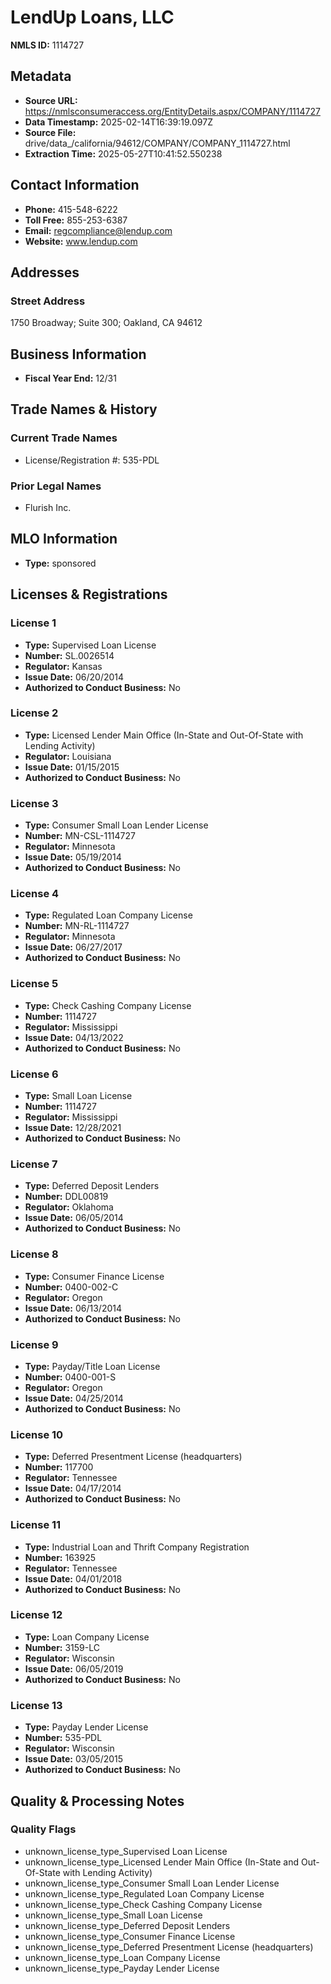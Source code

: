 # LendUp Loans, LLC

**NMLS ID:** 1114727

## Metadata
- **Source URL:** https://nmlsconsumeraccess.org/EntityDetails.aspx/COMPANY/1114727
- **Data Timestamp:** 2025-02-14T16:39:19.097Z
- **Source File:** drive/data_/california/94612/COMPANY/COMPANY_1114727.html
- **Extraction Time:** 2025-05-27T10:41:52.550238

## Contact Information
- **Phone:** 415-548-6222
- **Toll Free:** 855-253-6387
- **Email:** regcompliance@lendup.com
- **Website:** www.lendup.com

## Addresses
### Street Address
1750 Broadway; Suite 300; Oakland, CA 94612

## Business Information
- **Fiscal Year End:** 12/31

## Trade Names & History
### Current Trade Names
- License/Registration #: 535-PDL

### Prior Legal Names
- Flurish Inc.

## MLO Information
- **Type:** sponsored

## Licenses & Registrations

### License 1
- **Type:** Supervised Loan License
- **Number:** SL.0026514
- **Regulator:** Kansas
- **Issue Date:** 06/20/2014
- **Authorized to Conduct Business:** No

### License 2
- **Type:** Licensed Lender Main Office (In-State and Out-Of-State with Lending Activity)
- **Regulator:** Louisiana
- **Issue Date:** 01/15/2015
- **Authorized to Conduct Business:** No

### License 3
- **Type:** Consumer Small Loan Lender License
- **Number:** MN-CSL-1114727
- **Regulator:** Minnesota
- **Issue Date:** 05/19/2014
- **Authorized to Conduct Business:** No

### License 4
- **Type:** Regulated Loan Company License
- **Number:** MN-RL-1114727
- **Regulator:** Minnesota
- **Issue Date:** 06/27/2017
- **Authorized to Conduct Business:** No

### License 5
- **Type:** Check Cashing Company License
- **Number:** 1114727
- **Regulator:** Mississippi
- **Issue Date:** 04/13/2022
- **Authorized to Conduct Business:** No

### License 6
- **Type:** Small Loan License
- **Number:** 1114727
- **Regulator:** Mississippi
- **Issue Date:** 12/28/2021
- **Authorized to Conduct Business:** No

### License 7
- **Type:** Deferred Deposit Lenders
- **Number:** DDL00819
- **Regulator:** Oklahoma
- **Issue Date:** 06/05/2014
- **Authorized to Conduct Business:** No

### License 8
- **Type:** Consumer Finance License
- **Number:** 0400-002-C
- **Regulator:** Oregon
- **Issue Date:** 06/13/2014
- **Authorized to Conduct Business:** No

### License 9
- **Type:** Payday/Title Loan License
- **Number:** 0400-001-S
- **Regulator:** Oregon
- **Issue Date:** 04/25/2014
- **Authorized to Conduct Business:** No

### License 10
- **Type:** Deferred Presentment License (headquarters)
- **Number:** 117700
- **Regulator:** Tennessee
- **Issue Date:** 04/17/2014
- **Authorized to Conduct Business:** No

### License 11
- **Type:** Industrial Loan and Thrift Company Registration
- **Number:** 163925
- **Regulator:** Tennessee
- **Issue Date:** 04/01/2018
- **Authorized to Conduct Business:** No

### License 12
- **Type:** Loan Company License
- **Number:** 3159-LC
- **Regulator:** Wisconsin
- **Issue Date:** 06/05/2019
- **Authorized to Conduct Business:** No

### License 13
- **Type:** Payday Lender License
- **Number:** 535-PDL
- **Regulator:** Wisconsin
- **Issue Date:** 03/05/2015
- **Authorized to Conduct Business:** No

## Quality & Processing Notes
### Quality Flags
- unknown_license_type_Supervised Loan License
- unknown_license_type_Licensed Lender Main Office (In-State and Out-Of-State with Lending Activity)
- unknown_license_type_Consumer Small Loan Lender License
- unknown_license_type_Regulated Loan Company License
- unknown_license_type_Check Cashing Company License
- unknown_license_type_Small Loan License
- unknown_license_type_Deferred Deposit Lenders
- unknown_license_type_Consumer Finance License
- unknown_license_type_Deferred Presentment License (headquarters)
- unknown_license_type_Loan Company License
- unknown_license_type_Payday Lender License
